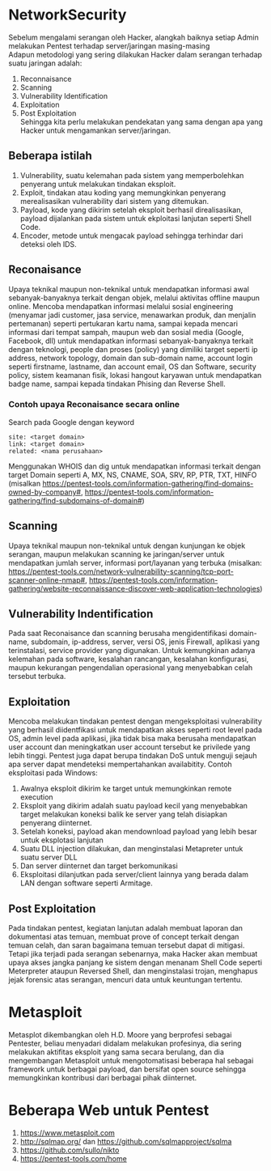 # NetworkSecurity
Sebelum mengalami serangan oleh Hacker, alangkah baiknya setiap Admin melakukan Pentest terhadap server/jaringan masing-masing<br>
Adapun metodologi yang sering dilakukan Hacker dalam serangan terhadap suatu jaringan adalah:<br>
1. Reconnaisance
2. Scanning
3. Vulnerability Identification
4. Exploitation
5. Post Exploitation</br>
Sehingga kita perlu melakukan pendekatan yang sama dengan apa yang Hacker untuk mengamankan server/jaringan.
## Beberapa istilah
1. Vulnerability, suatu kelemahan pada sistem yang memperbolehkan penyerang untuk melakukan tindakan eksploit.
2. Exploit, tindakan atau koding yang memungkinkan penyerang merealisasikan vulnerability dari sistem yang ditemukan.
3. Payload, kode yang dikirim setelah eksploit berhasil direalisasikan, payload dijalankan pada sistem untuk ekploitasi lanjutan seperti Shell Code.
4. Encoder, metode untuk mengacak payload sehingga terhindar dari deteksi oleh IDS.
## Reconaisance
Upaya teknikal maupun non-teknikal untuk mendapatkan informasi awal sebanyak-banyaknya terkait dengan objek, melalui aktivitas offline maupun online. Mencoba mendapatkan informasi melalui sosial engineering (menyamar jadi customer, jasa service, menawarkan produk, dan menjalin pertemanan) seperti pertukaran kartu nama, sampai kepada mencari informasi dari tempat sampah, maupun web dan sosial media (Google, Facebook, dll) untuk mendapatkan informasi sebanyak-banyaknya terkait dengan teknologi, people dan proses (policy) yang dimiliki target seperti ip address, network topology, domain dan sub-domain name, account login seperti firstname, lastname, dan account email, OS dan Software, security policy, sistem keamanan fisik, lokasi hangout karyawan untuk mendapatkan badge name, sampai kepada tindakan Phising dan Reverse Shell.
### Contoh upaya Reconaisance secara online
Search pada Google dengan keyword
```
site: <target domain>
link: <target domain>
related: <nama perusahaan>
```
Menggunakan WHOIS dan dig untuk mendapatkan informasi terkait dengan target Domain seperti A, MX, NS, CNAME, SOA, SRV, RP, PTR, TXT, HINFO (misalkan https://pentest-tools.com/information-gathering/find-domains-owned-by-company#, https://pentest-tools.com/information-gathering/find-subdomains-of-domain#)
## Scanning
Upaya teknikal maupun non-teknikal untuk dengan kunjungan ke objek serangan, maupun melakukan scanning ke jaringan/server untuk mendapatkan jumlah server, informasi port/layanan yang terbuka (misalkan: https://pentest-tools.com/network-vulnerability-scanning/tcp-port-scanner-online-nmap#, https://pentest-tools.com/information-gathering/website-reconnaissance-discover-web-application-technologies)
## Vulnerability Indentification
Pada saat Reconaisance dan scanning berusaha mengidentifikasi domain-name, subdomain, ip-address, server, versi OS, jenis Firewall, aplikasi yang terinstalasi, service provider yang digunakan. Untuk kemungkinan adanya kelemahan pada software, kesalahan rancangan, kesalahan konfigurasi, maupun kekurangan pengendalian operasional yang menyebabkan celah tersebut terbuka.
## Exploitation
Mencoba melakukan tindakan pentest dengan mengeksploitasi vulnerability yang berhasil diidentfikasi untuk mendapatkan akses seperti root level pada OS, admin level pada aplikasi, jika tidak bisa maka berusaha mendapatkan user account dan meningkatkan user account tersebut ke privilede yang lebih tinggi. Pentest juga dapat berupa tindakan DoS untuk menguji sejauh apa server dapat mendeteksi mempertahankan availabitity. Contoh eksploitasi pada Windows:
1. Awalnya eksploit dikirim ke target untuk memungkinkan remote execution
2. Eksploit yang dikirim adalah suatu payload kecil yang menyebabkan target melakukan koneksi balik ke server yang telah disiapkan penyerang diinternet.
3. Setelah koneksi, payload akan mendownload payload yang lebih besar untuk eksplotasi lanjutan
4. Suatu DLL injection dilakukan, dan menginstalasi Metapreter untuk suatu server DLL
5. Dan server diinternet dan target berkomunikasi
6. Eksploitasi dilanjutkan pada server/client lainnya yang berada dalam LAN dengan software seperti Armitage.
## Post Exploitation
Pada tindakan pentest, kegiatan lanjutan adalah membuat laporan dan dokumentasi atas temuan, membuat prove of concept terkait dengan temuan celah, dan saran bagaimana temuan tersebut dapat di mitigasi. Tetapi jika terjadi pada serangan sebenarnya, maka Hacker akan membuat upaya akses jangka panjang ke sistem dengan menanam Shell Code seperti Meterpreter ataupun Reversed Shell, dan menginstalasi trojan, menghapus jejak forensic atas serangan, mencuri data untuk keuntungan tertentu.
# Metasploit
Metasplot dikembangkan oleh H.D. Moore yang berprofesi sebagai Pentester, beliau menyadari didalam melakukan profesinya, dia sering melakukan aktifitas eksploit yang sama secara berulang, dan dia mengembangan Metasploit untuk mengotomatisasi beberapa hal sebagai framework untuk berbagai payload, dan bersifat open source sehingga memungkinkan kontribusi dari berbagai pihak diinternet.
# Beberapa Web untuk Pentest
1. https://www.metasploit.com
2. http://sqlmap.org/ dan https://github.com/sqlmapproject/sqlma
3. https://github.com/sullo/nikto
4. https://pentest-tools.com/home

